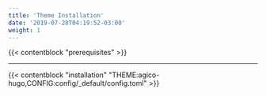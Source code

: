 ```yaml
---
title: 'Theme Installation'
date: '2019-07-28T04:19:52-03:00'
weight: 1
---
```


{{< contentblock "prerequisites" >}}

---

{{< contentblock "installation" "THEME:agico-hugo,CONFIG:config/_default/config.toml" >}}
